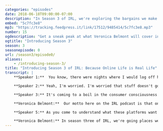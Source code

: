 ```yaml
---
categories: "episodes"
date: 2018-06-18T09:00:00-07:00
description: "In Season 3 of IRL, we're exploring the bargains we make online every day, and how we might approach striking better deals with the powers that be. You'll find out what happened when the U.S. Army got into the video game business, what it's like to be a professional flirter on Tinder (for real), and how a super cute pig transformed a person's life one Instagram post at a time. Episode 1 launches July 2nd."
embed: "5c7fc3e8"
mp3: "https://tracking.feedpress.it/link/17512/9485414/5c7fc3e8.mp3"
number: 15
ogdescription: "Get a sneak peak at what Veronica Belmont will cover in Season 3 of IRL, because online life is real life. "
ogtitle: "Introducing Season 3"
season: 3
seasonepisode: 0
url: /season3/episode0/
aliases:
    - /introducing-season-3/
title: "Introducing Season 3 of IRL: Because Online Life is Real Life"
transcript: |
    **Speaker 1:**  You know, there were nights where I would log off having essentially tricked women into going on dates. That was really difficult.

    **Speaker 2:** Yeah, I'm worried. I'm worried that stuff doesn't go away. They could sell my information, right? To Russians?

    **Speaker 3:** It's coming to a boil in the consumer consciousness.

    **Veronica Belmont:**  Our motto here on the IRL podcast is that online life is real life. Not just because most of us sleep with our phones, but also because the choices we make online affect our day to day lives more than ever before. Over our first two seasons, we confronted online trolls and stood up for net neutrality. We downloaded the latest on bots and facial recognition technology. We visited plenty of tech startups, and even a cult. Most importantly, we've connected with you. We're so grateful that you've joined us to help shape a stronger, more human internet for everybody.

    **Speaker 5:** As you come to understand what these platforms want from you, you're in a much better position to use them intelligently. It's not that scary.

    **Veronica Belmont:** In season three of IRL, we're going places we've never gone before. You'll find out what happened when the US Army got into the video game business, what it's like to be a professional flirter on Tinder, for real, and how a super cute pig transformed a person's life one Instagram post at a time. It's all leading up to a very special season finale, where we take everything we've learned and used it to try and predict the future of elections. I'm your host, Veronica Belmont, and this is season three of IRL, an original podcast from Mozilla. Episode one launches July 2nd. Subscribe via Apple podcasts or Spotify, or wherever you get your ear candy. It's easy and it's free. We can not wait to share it all with you.
---
```

